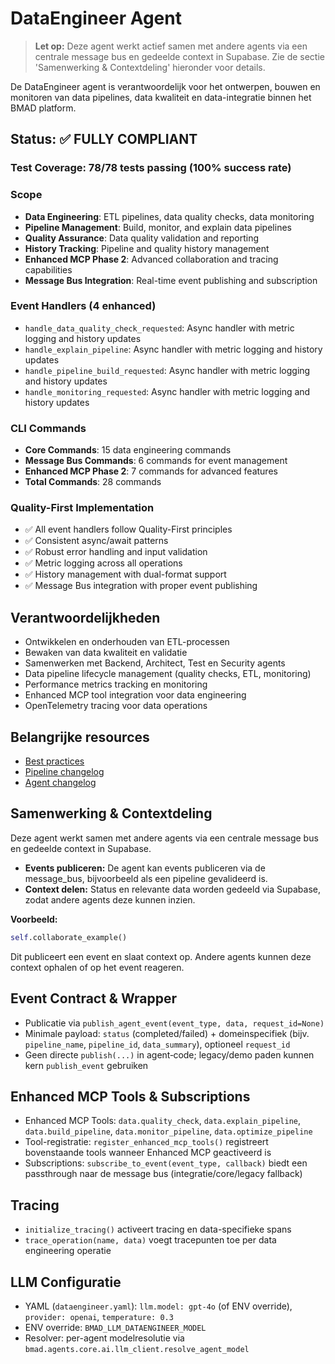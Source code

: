# DataEngineer Agent

> **Let op:** Deze agent werkt actief samen met andere agents via een centrale message bus en gedeelde context in Supabase. Zie de sectie 'Samenwerking & Contextdeling' hieronder voor details.

De DataEngineer agent is verantwoordelijk voor het ontwerpen, bouwen en monitoren van data pipelines, data kwaliteit en data-integratie binnen het BMAD platform.

## Status: ✅ **FULLY COMPLIANT**

### Test Coverage: 78/78 tests passing (100% success rate)

### Scope
- **Data Engineering**: ETL pipelines, data quality checks, data monitoring
- **Pipeline Management**: Build, monitor, and explain data pipelines
- **Quality Assurance**: Data quality validation and reporting
- **History Tracking**: Pipeline and quality history management
- **Enhanced MCP Phase 2**: Advanced collaboration and tracing capabilities
- **Message Bus Integration**: Real-time event publishing and subscription

### Event Handlers (4 enhanced)
- `handle_data_quality_check_requested`: Async handler with metric logging and history updates
- `handle_explain_pipeline`: Async handler with metric logging and history updates
- `handle_pipeline_build_requested`: Async handler with metric logging and history updates
- `handle_monitoring_requested`: Async handler with metric logging and history updates

### CLI Commands
- **Core Commands**: 15 data engineering commands
- **Message Bus Commands**: 6 commands for event management
- **Enhanced MCP Phase 2**: 7 commands for advanced features
- **Total Commands**: 28 commands

### Quality-First Implementation
- ✅ All event handlers follow Quality-First principles
- ✅ Consistent async/await patterns
- ✅ Robust error handling and input validation
- ✅ Metric logging across all operations
- ✅ History management with dual-format support
- ✅ Message Bus integration with proper event publishing

## Verantwoordelijkheden
- Ontwikkelen en onderhouden van ETL-processen
- Bewaken van data kwaliteit en validatie
- Samenwerken met Backend, Architect, Test en Security agents
- Data pipeline lifecycle management (quality checks, ETL, monitoring)
- Performance metrics tracking en monitoring
- Enhanced MCP tool integration voor data engineering
- OpenTelemetry tracing voor data operations

## Belangrijke resources
- [Best practices](../../resources/templates/dataengineer/best-practices.md)
- [Pipeline changelog](../../resources/data/dataengineer/pipeline-changelog.md)
- [Agent changelog](changelog.md)

## Samenwerking & Contextdeling

Deze agent werkt samen met andere agents via een centrale message bus en gedeelde context in Supabase.

- **Events publiceren:** De agent kan events publiceren via de message_bus, bijvoorbeeld als een pipeline gevalideerd is.
- **Context delen:** Status en relevante data worden gedeeld via Supabase, zodat andere agents deze kunnen inzien.

**Voorbeeld:**
```python
self.collaborate_example()
```
Dit publiceert een event en slaat context op. Andere agents kunnen deze context ophalen of op het event reageren.

## Event Contract & Wrapper
- Publicatie via `publish_agent_event(event_type, data, request_id=None)`
- Minimale payload: `status` (completed/failed) + domeinspecifiek (bijv. `pipeline_name`, `pipeline_id`, `data_summary`), optioneel `request_id`
- Geen directe `publish(...)` in agent‑code; legacy/demo paden kunnen kern `publish_event` gebruiken

## Enhanced MCP Tools & Subscriptions
- Enhanced MCP Tools: `data.quality_check`, `data.explain_pipeline`, `data.build_pipeline`, `data.monitor_pipeline`, `data.optimize_pipeline`
- Tool-registratie: `register_enhanced_mcp_tools()` registreert bovenstaande tools wanneer Enhanced MCP geactiveerd is
- Subscriptions: `subscribe_to_event(event_type, callback)` biedt een passthrough naar de message bus (integratie/core/legacy fallback)

## Tracing
- `initialize_tracing()` activeert tracing en data-specifieke spans
- `trace_operation(name, data)` voegt tracepunten toe per data engineering operatie

## LLM Configuratie
- YAML (`dataengineer.yaml`): `llm.model: gpt-4o` (of ENV override), `provider: openai`, `temperature: 0.3`
- ENV override: `BMAD_LLM_DATAENGINEER_MODEL`
- Resolver: per-agent modelresolutie via `bmad.agents.core.ai.llm_client.resolve_agent_model`
